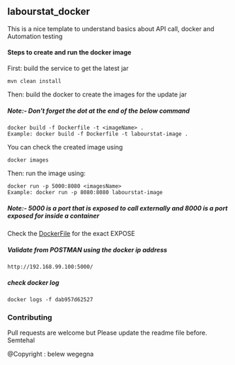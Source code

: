 ## labourstat_docker

This is a nice template to understand basics about API call, docker and Automation testing

#### Steps to create and run the docker image
First: build the service to get the latest jar 
```
mvn clean install
```
Then: build the docker to create the images for the update jar	
##### Note:- Don't  forget the dot at the end of the below command
```
docker build -f Dockerfile -t <imageName> . 
Example: docker build -f Dockerfile -t labourstat-image .
```
You can check the created image using
```
docker images
```
Then: run the image using:
```
docker run -p 5000:8080 <imagesName>
Example: docker run -p 8080:8080 labourstat-image
```
##### Note:- 5000 is a port that is exposed to call externally and 8000 is a port exposed for inside a container
Check the [DockerFile](Dockerfile) for the exact EXPOSE 
##### Validate from POSTMAN using the docker ip address
```
http://192.168.99.100:5000/
```
##### check docker log
```
docker logs -f dab957d62527
```
### Contributing
Pull requests are welcome but Please update the readme file before. 
Semtehal

@Copyright : belew wegegna
